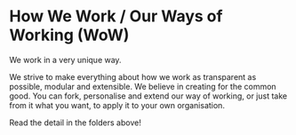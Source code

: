 # How We Work / Our Ways of Working (WoW)

We work in a very unique way.

We strive to make everything about how we work as transparent as possible, modular and extensible. We believe in creating for the common good. You can fork, personalise and extend our way of working, or just take from it what you want, to apply it to your own organisation.

Read the detail in the folders above!
